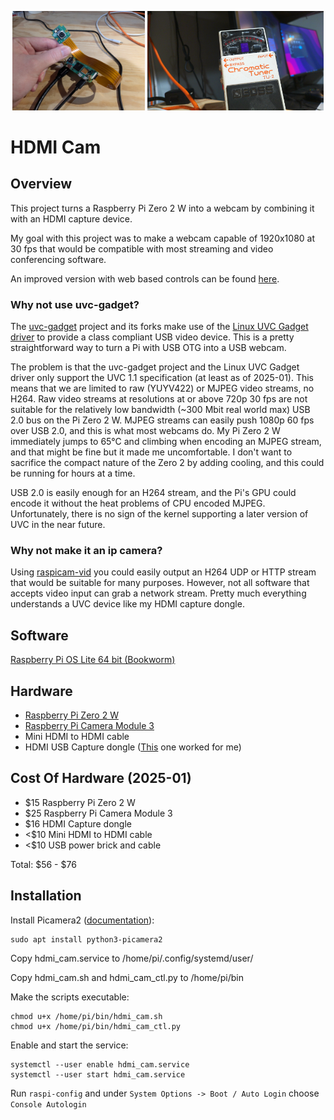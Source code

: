 <p align="center">
	<img src="./readme-images/overview.jpg" width="42%" title="The Raspberry Pi Zero 2 W and Camera Module 3">
	<img src="./readme-images/overview2.png" width="56%" title="Test shot of a guitar pedal">
</p>

# HDMI Cam

## Overview

This project turns a Raspberry Pi Zero 2 W into a webcam by combining it with an HDMI capture device.

My goal with this project was to make a webcam capable of 1920x1080 at 30 fps that would be compatible with most streaming and video conferencing software.

An improved version with web based controls can be found [here](https://github.com/BryanRykowski/pi-hdmi-webui).

### Why not use uvc-gadget?

The [uvc-gadget](https://gitlab.freedesktop.org/camera/uvc-gadget) project and its forks make use of the [Linux UVC Gadget driver](https://docs.kernel.org/usb/gadget_uvc.html) to provide a class compliant USB video device. This is a pretty straightforward way to turn a Pi with USB OTG into a USB webcam.
 
The problem is that the uvc-gadget project and the Linux UVC Gadget driver only support the UVC 1.1 specification (at least as of 2025-01). This means that we are limited to raw (YUYV422) or MJPEG video streams, no H264. Raw video streams at resolutions at or above 720p 30 fps are not suitable for the relatively low bandwidth (~300 Mbit real world max) USB 2.0 bus on the Pi Zero 2 W. MJPEG streams can easily push 1080p 60 fps over USB 2.0, and this is what most webcams do. My Pi Zero 2 W immediately jumps to 65°C and climbing when encoding an MJPEG stream, and that might be fine but it made me uncomfortable. I don't want to sacrifice the compact nature of the Zero 2 by adding cooling, and this could be running for hours at a time.

USB 2.0 is easily enough for an H264 stream, and the Pi's GPU could encode it without the heat problems of CPU encoded MJPEG. Unfortunately, there is no sign of the kernel supporting a later version of UVC in the near future.

### Why not make it an ip camera?

Using [raspicam-vid](https://www.raspberrypi.com/documentation/computers/camera_software.html#rpicam-vid) you could easily output an H264 UDP or HTTP stream that would be suitable for many purposes. However, not all software that accepts video input can grab a network stream. Pretty much everything understands a UVC device like my HDMI capture dongle.

## Software

[Raspberry Pi OS Lite 64 bit (Bookworm)](https://www.raspberrypi.com/software/operating-systems/)

## Hardware

- [Raspberry Pi Zero 2 W](https://www.raspberrypi.com/products/raspberry-pi-zero-2-w/)
- [Raspberry Pi Camera Module 3](https://www.raspberrypi.com/products/camera-module-3/)
- Mini HDMI to HDMI cable
- HDMI USB Capture dongle ([This](https://www.amazon.com/gp/product/B0974MJY14) one worked for me)

## Cost Of Hardware (2025-01)

- $15 Raspberry Pi Zero 2 W
- $25 Raspberry Pi Camera Module 3
- $16 HDMI Capture dongle
- <$10 Mini HDMI to HDMI cable
- <$10 USB power brick and cable

Total: $56 - $76

## Installation

Install Picamera2 ([documentation](https://datasheets.raspberrypi.com/camera/picamera2-manual.pdf)):

```
sudo apt install python3-picamera2
```

Copy hdmi_cam.service to /home/pi/.config/systemd/user/

Copy hdmi_cam.sh and hdmi_cam_ctl.py to /home/pi/bin

Make the scripts executable:

```
chmod u+x /home/pi/bin/hdmi_cam.sh
chmod u+x /home/pi/bin/hdmi_cam_ctl.py
```

Enable and start the service:

```
systemctl --user enable hdmi_cam.service
systemctl --user start hdmi_cam.service
```

Run `raspi-config` and under `System Options -> Boot / Auto Login` choose `Console Autologin`
